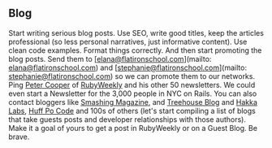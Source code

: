 ## Blog

Start writing serious blog posts. Use SEO, write good titles, keep the articles professional (so less personal narratives, just informative content). Use clean code examples. Format things correctly. And then start promoting the blog posts. Send them to [elana@flatironschool.com](mailto: elana@flatironschool.com) and [stephanie@flatironschool.com](mailto: stephanie@flatironschool.com) so we can promote them to our networks. Ping [Peter Cooper](http://twitter.com/peterc) of [RubyWeekly](http://rubyweekly.com/) and his other 50 newsletters. We could even start a Newsletter for the 3,000 people in NYC on Rails. You can also contact bloggers like [Smashing Magazine](http://www.smashingmagazine.com/), and [Treehouse Blog](http://blog.teamtreehouse.com/) and [Hakka Labs](http://www.hakkalabs.co/), [Huff Po Code](http://www.huffingtonpost.com/huffpost-code/) and 100s of others (let's start compiling a list of blogs that take guests posts and developer relationships with those authors). Make it a goal of yours to get a post in RubyWeekly or on a Guest Blog. Be brave.